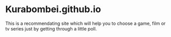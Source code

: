 # Kurabombei.github.io
This is a recommendating site which will help you to choose a game, film or tv series just by getting through a little poll.
